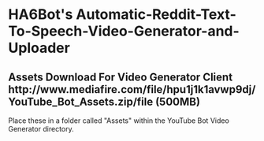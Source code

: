 # HA6Bot's Automatic-Reddit-Text-To-Speech-Video-Generator-and-Uploader

<h2>Assets Download For Video Generator Client http://www.mediafire.com/file/hpu1j1k1avwp9dj/YouTube_Bot_Assets.zip/file (500MB)</h2>

Place these in a folder called "Assets" within the YouTube Bot Video Generator directory.
